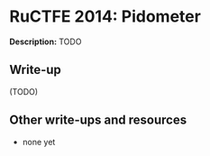 # RuCTFE 2014: Pidometer

**Description:**
TODO

## Write-up

(TODO)

## Other write-ups and resources

* none yet
